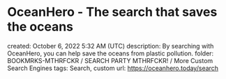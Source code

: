 # OceanHero - The search that saves the oceans

created: October 6, 2022 5:32 AM (UTC)
description: By searching with OceanHero, you can help save the oceans from plastic pollution.
folder: BOOKMRKS-MTHRFCKR / SEARCH PARTY MTHRFCKR! / More Custom Search Engines
tags: Search, custom
url: https://oceanhero.today/search